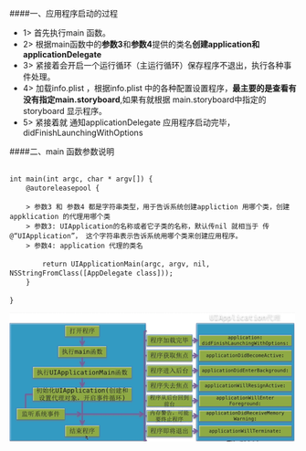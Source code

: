 
####一、应用程序启动的过程
- 1> 首先执行main 函数。
- 2> 根据main函数中的**参数3**和**参数4**提供的类名**创建application和applicationDelegate**
- 3> 紧接着会开启一个运行循环（主运行循环）保存程序不退出，执行各种事件处理。
- 4> 加载info.plist ，根据info.plist 中的各种配置设置程序，**最主要的是查看有没有指定main.storyboard**,如果有就根据
main.storyboard中指定的storyboard 显示程序。
- 5> 紧接着就 通知applicationDelegate 应用程序启动完毕， didFinishLaunchingWithOptions

####二、main 函数参数说明

```objc

int main(int argc, char * argv[]) {
    @autoreleasepool {
        
    > 参数3 和 参数4 都是字符串类型，用于告诉系统创建appliction 用哪个类，创建appklication 的代理用哪个类
    > 参数3: UIApplication的名称或者它子类的名称，默认传nil 就相当于 传 @“UIApplication”， 这个字符串表示告诉系统用哪个类来创建应用程序。
    > 参数4: application 代理的类名
        
        return UIApplicationMain(argc, argv, nil, NSStringFromClass([AppDelegate class]));
    }
    
}

```

![](/assets/applaunch.png)








